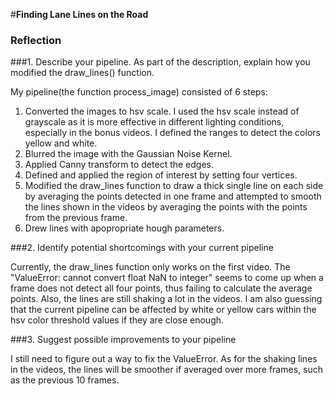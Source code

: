 #**Finding Lane Lines on the Road** 


### Reflection

###1. Describe your pipeline. As part of the description, explain how you modified the draw_lines() function.

My pipeline(the function process_image) consisted of 6 steps:

1. Converted the images to hsv scale. I used the hsv scale instead of grayscale as it is more effective in different lighting conditions, especially in the bonus videos. I defined the ranges to detect the colors yellow and white.
2. Blurred the image with the Gaussian Noise Kernel.
3. Applied Canny transform to detect the edges.
4. Defined and applied the region of interest by setting four vertices.
5. Modified the draw_lines function to draw a thick single line on each side by averaging the points detected in one frame and attempted to smooth the lines shown in the videos by averaging the points with the points from the previous frame.
6. Drew lines with apopropriate hough parameters.



###2. Identify potential shortcomings with your current pipeline

Currently, the draw_lines function only works on the first video. The "ValueError: cannot convert float NaN to integer" seems to come up when a frame does not detect all four points, thus failing to calculate the average points. Also, the lines are still shaking a lot in the videos. 
I am also guessing that the current pipeline can be affected by white or yellow cars within the hsv color threshold values if they are close enough.

###3. Suggest possible improvements to your pipeline

I still need to figure out a way to fix the ValueError. 
As for the shaking lines in the videos, the lines will be smoother if averaged over more frames, such as the previous 10 frames.
